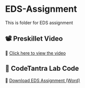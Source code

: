 # EDS-Assignment
This is folder for EDS assignment
## 📽️ Preskillet Video
🔗 [Click here to view the video](https://preskilet.com/202401120005@mitaoe.ac.in)
## 📄 CodeTantra Lab Code
📄 [Download EDS Assignment (Word)](https://github.com/Vaishnavi-Chaudhari-10/EDS-Assignment/blob/main/EDS%20ASSIGNMENT-codetantra.docx?raw=true)
